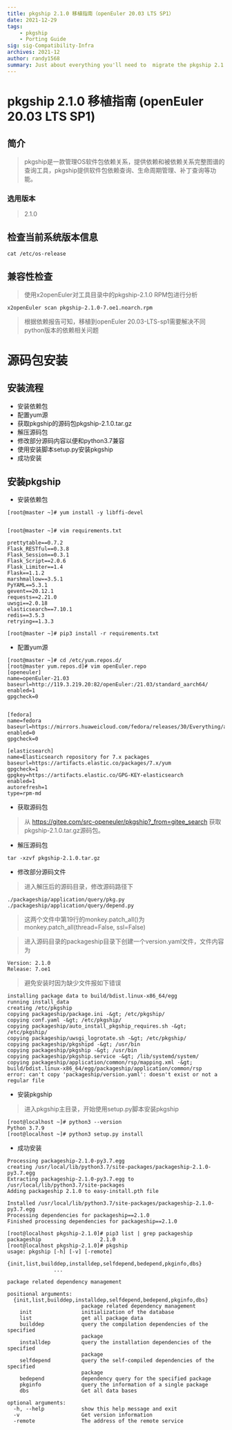 ```yaml
---
title: pkgship 2.1.0 移植指南（openEuler 20.03 LTS SP1）
date: 2021-12-29
tags: 
    - pkgship
    - Porting Guide
sig: sig-Compatibility-Infra
archives: 2021-12
author: randy1568
summary: Just about everything you'll need to  migrate the pkgship 2.1.0
---
```


# pkgship 2.1.0 移植指南 (openEuler 20.03 LTS SP1)

## 简介

>pkgship是一款管理OS软件包依赖关系，提供依赖和被依赖关系完整图谱的查询工具，pkgship提供软件包依赖查询、生命周期管理、补丁查询等功能。

### 选用版本

> 2.1.0

##  检查当前系统版本信息

```shell
cat /etc/os-release
```
## 兼容性检查

> 使用x2openEuler对工具目录中的pkgship-2.1.0 RPM包进行分析

```shell
x2openEuler scan pkgship-2.1.0-7.oe1.noarch.rpm
```

> 根据依赖报告可知，移植到openEuler 20.03-LTS-sp1需要解决不同python版本的依赖相关问题

# 源码包安装

## 安装流程

- 安装依赖包
- 配置yum源
- 获取pkgship的源码包pkgship-2.1.0.tar.gz
- 解压源码包
- 修改部分源码内容以便和python3.7兼容
- 使用安装脚本setup.py安装pkgship
- 成功安装

## 安装pkgship

- 安装依赖包

```shell
[root@master ~]# yum install -y libffi-devel


[root@master ~]# vim requirements.txt

prettytable==0.7.2
Flask_RESTful==0.3.8
Flask_Session==0.3.1
Flask_Script==2.0.6
Flask_Limiter==1.4
Flask==1.1.2
marshmallow==3.5.1
PyYAML==5.3.1
gevent==20.12.1
requests==2.21.0
uwsgi==2.0.18
elasticsearch==7.10.1
redis==3.5.3
retrying==1.3.3

[root@master ~]# pip3 install -r requirements.txt
```


- 配置yum源

```shell
[root@master ~]# cd /etc/yum.repos.d/
[root@master yum.repos.d]# vim openEuler.repo
[openeuler]
name=openEuler-21.03
baseurl=http://119.3.219.20:82/openEuler:/21.03/standard_aarch64/
enabled=1
gpgcheck=0


[fedora]
name=fedora
baseurl=https://mirrors.huaweicloud.com/fedora/releases/30/Everything/aarch64/os/
enabled=0
gpgcheck=0

[elasticsearch]
name=Elasticsearch repository for 7.x packages
baseurl=https://artifacts.elastic.co/packages/7.x/yum
gpgcheck=1
gpgkey=https://artifacts.elastic.co/GPG-KEY-elasticsearch
enabled=1
autorefresh=1
type=rpm-md

```

- 获取源码包

> 从 https://gitee.com/src-openeuler/pkgship?_from=gitee_search 获取pkgship-2.1.0.tar.gz源码包。

- 解压源码包

```shell
tar -xzvf pkgship-2.1.0.tar.gz
```

- 修改部分源码文件

> 进入解压后的源码目录，修改源码路径下
```shell
./packageship/application/query/pkg.py
./packageship/application/query/depend.py
```

> 这两个文件中第19行的monkey.patch_all()为monkey.patch_all(thread=False, ssl=False)

> 进入源码目录的packageship目录下创建一个version.yaml文件，文件内容为

```shell
Version: 2.1.0
Release: 7.oe1
```
> 避免安装时因为缺少文件报如下错误

```shell
installing package data to build/bdist.linux-x86_64/egg
running install_data
creating /etc/pkgship
copying packageship/package.ini -&gt; /etc/pkgship/
copying conf.yaml -&gt; /etc/pkgship/
copying packageship/auto_install_pkgship_requires.sh -&gt; /etc/pkgship/
copying packageship/uwsgi_logrotate.sh -&gt; /etc/pkgship/
copying packageship/pkgshipd -&gt; /usr/bin
copying packageship/pkgship -&gt; /usr/bin
copying packageship/pkgship.service -&gt; /lib/systemd/system/
copying packageship/application/common/rsp/mapping.xml -&gt; build/bdist.linux-x86_64/egg/packageship/application/common/rsp
error: can't copy 'packageship/version.yaml': doesn't exist or not a regular file
```


- 安装pkgship

> 进入pkgship主目录，开始使用setup.py脚本安装pkgship

```shell
[root@localhost ~]# python3 --version
Python 3.7.9
[root@localhost ~]# python3 setup.py install
```


- 成功安装

```shell
Processing packageship-2.1.0-py3.7.egg
creating /usr/local/lib/python3.7/site-packages/packageship-2.1.0-py3.7.egg
Extracting packageship-2.1.0-py3.7.egg to /usr/local/lib/python3.7/site-packages
Adding packageship 2.1.0 to easy-install.pth file

Installed /usr/local/lib/python3.7/site-packages/packageship-2.1.0-py3.7.egg
Processing dependencies for packageship==2.1.0
Finished processing dependencies for packageship==2.1.0

[root@localhost pkgship-2.1.0]# pip3 list | grep packageship
packageship                   2.1.0
[root@localhost pkgship-2.1.0]# pkgship
usage: pkgship [-h] [-v] [-remote]
               {init,list,builddep,installdep,selfdepend,bedepend,pkginfo,dbs}
               ...

package related dependency management

positional arguments:
  {init,list,builddep,installdep,selfdepend,bedepend,pkginfo,dbs}
                        package related dependency management
    init                initialization of the database
    list                get all package data
    builddep            query the compilation dependencies of the specified
                        package
    installdep          query the installation dependencies of the specified
                        package
    selfdepend          query the self-compiled dependencies of the specified
                        package
    bedepend            dependency query for the specified package
    pkginfo             query the information of a single package
    dbs                 Get all data bases

optional arguments:
  -h, --help            show this help message and exit
  -v                    Get version information
  -remote               The address of the remote service
```
